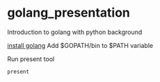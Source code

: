 # golang_presentation

Introduction to golang with python background

[install golang](https://golang.org/doc/install)
Add $GOPATH/bin to $PATH variable

Run present tool

`present`
